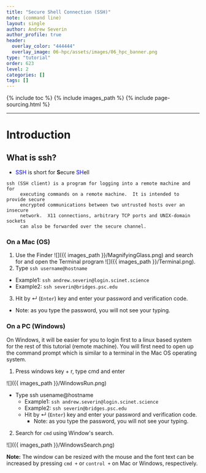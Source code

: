 ```yaml
---
title: "Secure Shell Connection (SSH)"
note: (command line)
layout: single
author: Andrew Severin
author_profile: true
header:
  overlay_color: "444444"
  overlay_image: 06-hpc/assets/images/06_hpc_banner.png
type: "tutorial"
order: 623
level: 2
categories: []
tags: []
---
```


{% include toc %}
{% include images_path %}
{% include page-sourcing.html %}

---


# Introduction

## What is ssh?

* <span style="color:Blue">SSH</span> is short for **S**ecure <span style="color:Blue">SH</span>ell

```
ssh (SSH client) is a program for logging into a remote machine and for
     executing commands on a remote machine.  It is intended to provide secure
     encrypted communications between two untrusted hosts over an insecure
     network.  X11 connections, arbitrary TCP ports and UNIX-domain sockets
     can also be forwarded over the secure channel.
```

### On a Mac (OS)

1. Use the Finder ![]({{ images_path }}/MagnifyingGlass.png) and search for and open the Terminal program ![]({{ images_path }}/Terminal.png).
2. Type ```ssh username@hostname```
  * Example1:  ```ssh andrew.severin@login.scinet.science```
  * Example2: ```ssh severin@bridges.psc.edu```
3. Hit by &#8629; (`Enter`) key and enter your password and verification code.
  * Note: as you type the password, you will not see your typing.

### On a PC (Windows)

On Windows, it will be easier for you to login first to a linux based system for the rest of this tutorial (remote machine).  You will first need to open up the command prompt which is similar to a terminal in the Mac OS operating system.

1. Press windows key + r, type cmd and enter

  ![]({{ images_path }}/WindowsRun.png)

* Type ssh usename@hostname
  * Example1:  ```ssh andrew.severin@login.scinet.science```
  * Example2: ```ssh severin@bridges.psc.edu```
  * Hit by &#8629; (`Enter`) key and enter your password and verification code.
    * Note: as you type the password, you will not see your typing.

2. Search for ```cmd``` using Window's search.

  ![]({{ images_path }}/WindowsSearch.png)

**Note:** The window can be resized with the mouse and the font text can be increased by pressing `cmd +` or `control +` on Mac or Windows, respectively.
